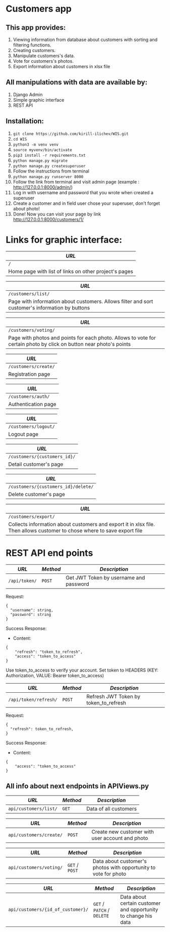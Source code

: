 # Customers app

## This app provides:

1. Viewing information from database about customers with sorting and filtering functions.
2. Creating customers.
3. Manipulate customers's data.
4. Vote for customers's photos.
5. Export information about customers in xlsx file

## All manipulations with data are available by:

1. Django Admin
2. Simple graphic interface
3. REST API

## Installation:

1. `git clone https://github.com/kirill-ilichev/WIS.git`
2. `cd WIS`
3. `python3 -m venv venv`
4. `source myvenv/bin/activate`
5. `pip3 install -r requirements.txt`
6. `python manage.py migrate`
7. `python manage.py createsuperuser`
8.  Follow the instructions from terminal
9. `python manage.py runserver 8000`
10. Follow the link from terminal and visit admin page (example : http://127.0.0.1:8000/admin/)
11. Log in with username and password that you wrote when created a superuser
12. Create a customer and in field user chose your superuser, don't forget about photo!
13. Done! Now you can visit your page by link http://127.0.0.1:8000/customers/1/

# Links for graphic interface:
| *URL* | 
|-------| 
| `/`   |
|Home page with list of links on other project's pages|

| *URL*               |
|---------------------|  
| `/customers/list/`  |
|Page with information about customers. Allows filter and sort customer's information by buttons|

| *URL* |
|-------|
| `/customers/voting/`|
|Page with photos and points for each photo. Allows to vote for certain photo by click on button near photo's points |

| *URL* | 
|-------| 
|`/customers/create/`|
|Registration page|

| *URL* | 
|-------| 
|`/customers/auth/`|
|Authentication page|

| *URL* | 
|-------| 
|`/customers/logout/`|
|Logout page|

| *URL* | 
|-------| 
|`/customers/{customers_id}/`|
|Detail customer's page|

| *URL* | 
|-------| 
|`/customers/{customers_id}/delete/`|
|Delete customer's page|

| *URL* | 
|-------| 
|`/customers/export/`|
|Collects information about customers and export it in xlsx file. Then allows customer to chose where to save export file|


# REST API end points

| *URL* | *Method*|*Description*|
|-------|---------|-------------|
| `/api/token/` | `POST` | Get JWT Token by username and password|

Request:
```
{
  "username": string,
  "password": string
}
```

Success Response:
- Content:

```
{
    "refresh": "token_to_refresh",
    "access": "token_to_access"
}
```
Use token_to_access to verify your account. Set token to HEADERS (KEY: Authorization, VALUE: Bearer token_to_access)



| *URL* | *Method*|*Description*|
|-------|---------|-------------|
| `/api/token/refresh/` | `POST` | Refresh JWT Token by token_to_refresh|

Request:
```
{
  "refresh": token_to_refresh,
}
```

Success Response:
- Content:

```
{
    "access": "token_to_access"
}
```


## All info about next endpoints in APIViews.py
| *URL* | *Method*|*Description*|
|-------|---------|-------------|
| `api/customers/list/` | `GET` | Data of all customers|

| *URL* | *Method*|*Description*|
|-------|---------|-------------|
| `api/customers/create/` | `POST` | Create new customer with user account and photo|

| *URL* | *Method*|*Description*|
|-------|---------|-------------|
| `api/customers/voting/` | `GET` / `POST` | Data about customer's photos with opportunity to vote for photo|

| *URL* | *Method*|*Description*|
|-------|---------|-------------|
| `api/customers/{id_of_customer}/`| `GET` / `PATCH` / `DELETE` | Data about certain customer and opportunity to change his data |

